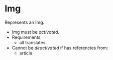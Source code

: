 # Img

Represents an Img.

- Img must be *activated*.
- Requirements
  - all translates
- Cannot be *deactivated* if has referencies from:
  - article
